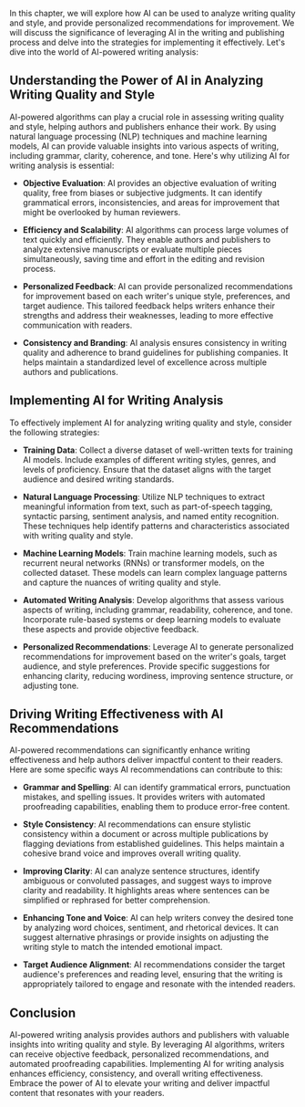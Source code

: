 
In this chapter, we will explore how AI can be used to analyze writing quality and style, and provide personalized recommendations for improvement. We will discuss the significance of leveraging AI in the writing and publishing process and delve into the strategies for implementing it effectively. Let's dive into the world of AI-powered writing analysis:

**Understanding the Power of AI in Analyzing Writing Quality and Style**
------------------------------------------------------------------------

AI-powered algorithms can play a crucial role in assessing writing quality and style, helping authors and publishers enhance their work. By using natural language processing (NLP) techniques and machine learning models, AI can provide valuable insights into various aspects of writing, including grammar, clarity, coherence, and tone. Here's why utilizing AI for writing analysis is essential:

* **Objective Evaluation**: AI provides an objective evaluation of writing quality, free from biases or subjective judgments. It can identify grammatical errors, inconsistencies, and areas for improvement that might be overlooked by human reviewers.

* **Efficiency and Scalability**: AI algorithms can process large volumes of text quickly and efficiently. They enable authors and publishers to analyze extensive manuscripts or evaluate multiple pieces simultaneously, saving time and effort in the editing and revision process.

* **Personalized Feedback**: AI can provide personalized recommendations for improvement based on each writer's unique style, preferences, and target audience. This tailored feedback helps writers enhance their strengths and address their weaknesses, leading to more effective communication with readers.

* **Consistency and Branding**: AI analysis ensures consistency in writing quality and adherence to brand guidelines for publishing companies. It helps maintain a standardized level of excellence across multiple authors and publications.

**Implementing AI for Writing Analysis**
----------------------------------------

To effectively implement AI for analyzing writing quality and style, consider the following strategies:

* **Training Data**: Collect a diverse dataset of well-written texts for training AI models. Include examples of different writing styles, genres, and levels of proficiency. Ensure that the dataset aligns with the target audience and desired writing standards.

* **Natural Language Processing**: Utilize NLP techniques to extract meaningful information from text, such as part-of-speech tagging, syntactic parsing, sentiment analysis, and named entity recognition. These techniques help identify patterns and characteristics associated with writing quality and style.

* **Machine Learning Models**: Train machine learning models, such as recurrent neural networks (RNNs) or transformer models, on the collected dataset. These models can learn complex language patterns and capture the nuances of writing quality and style.

* **Automated Writing Analysis**: Develop algorithms that assess various aspects of writing, including grammar, readability, coherence, and tone. Incorporate rule-based systems or deep learning models to evaluate these aspects and provide objective feedback.

* **Personalized Recommendations**: Leverage AI to generate personalized recommendations for improvement based on the writer's goals, target audience, and style preferences. Provide specific suggestions for enhancing clarity, reducing wordiness, improving sentence structure, or adjusting tone.

**Driving Writing Effectiveness with AI Recommendations**
---------------------------------------------------------

AI-powered recommendations can significantly enhance writing effectiveness and help authors deliver impactful content to their readers. Here are some specific ways AI recommendations can contribute to this:

* **Grammar and Spelling**: AI can identify grammatical errors, punctuation mistakes, and spelling issues. It provides writers with automated proofreading capabilities, enabling them to produce error-free content.

* **Style Consistency**: AI recommendations can ensure stylistic consistency within a document or across multiple publications by flagging deviations from established guidelines. This helps maintain a cohesive brand voice and improves overall writing quality.

* **Improving Clarity**: AI can analyze sentence structures, identify ambiguous or convoluted passages, and suggest ways to improve clarity and readability. It highlights areas where sentences can be simplified or rephrased for better comprehension.

* **Enhancing Tone and Voice**: AI can help writers convey the desired tone by analyzing word choices, sentiment, and rhetorical devices. It can suggest alternative phrasings or provide insights on adjusting the writing style to match the intended emotional impact.

* **Target Audience Alignment**: AI recommendations consider the target audience's preferences and reading level, ensuring that the writing is appropriately tailored to engage and resonate with the intended readers.

**Conclusion**
--------------

AI-powered writing analysis provides authors and publishers with valuable insights into writing quality and style. By leveraging AI algorithms, writers can receive objective feedback, personalized recommendations, and automated proofreading capabilities. Implementing AI for writing analysis enhances efficiency, consistency, and overall writing effectiveness. Embrace the power of AI to elevate your writing and deliver impactful content that resonates with your readers.
